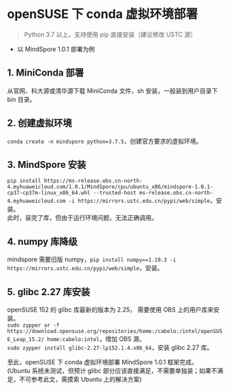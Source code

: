 # openSUSE 下 conda 虚拟环境部署

> Python 3.7 以上，支持使用 pip 直接安装（建议修改 USTC 源）

- 以 MindSpore 1.0.1 部署为例

## 1. MiniConda 部署
从官网、科大源或清华源下载 MiniConda 文件，sh 安装，一般装到用户目录下 bin 目录。  

## 2. 创建虚拟环境
`conda create -n mindspore python=3.7.5`，创建官方要求的虚拟环境。  

## 3. MindSpore 安装
`pip install https://ms-release.obs.cn-north-4.myhuaweicloud.com/1.0.1/MindSpore/cpu/ubuntu_x86/mindspore-1.0.1-cp37-cp37m-linux_x86_64.whl --trusted-host ms-release.obs.cn-north-4.myhuaweicloud.com -i https://mirrors.ustc.edu.cn/pypi/web/simple`，安装。  
此时，装完了库，但由于运行环境问题，无法正确调用。  

## 4. numpy 库降级
mindspore 需要旧版 numpy，`pip install numpy==1.19.3 -i https://mirrors.ustc.edu.cn/pypi/web/simple`，安装。  

## 5. glibc 2.27 库安装
openSUSE 152 的 glibc 库最新的版本为 2.25， 需要使用 OBS 上的用户库来安装。  
`sudo zypper ar -f https://download.opensuse.org/repositories/home:/cabelo:/intel/openSUSE_Leap_15.2/ home:cabelo:intel`，增加 OBS 源。  
`sudo zypper install glibc-2.27-lp152.1.4.x86_64`，安装 glibc 2.27 库。  

至此，openSUSE 下 conda 虚拟环境部署 MindSpore 1.0.1 框架完成。  
(Ubuntu 系统未测试，但预计 glibc 部分应该直接满足，不需要单独装；如果不满足，不可参考此文，需摸索 Ubuntu 上的解决方案)
